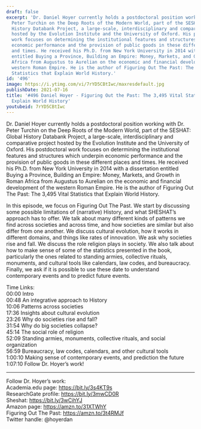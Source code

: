 ```yaml
---
draft: false
excerpt: 'Dr. Daniel Hoyer currently holds a postdoctoral position working with Dr.
  Peter Turchin on the Deep Roots of the Modern World, part of the SESHAT: Global
  History Databank Project, a large-scale, interdisciplinary and comparative project
  hosted by the Evolution Institute and the University of Oxford. His postdoctoral
  work focuses on determining the institutional features and structures which underpin
  economic performance and the provision of public goods in these different places
  and times. He received his Ph.D. from New York University in 2014 with a dissertation
  entitled Buying a Province, Building an Empire: Money, Markets, and Growth in Roman
  Africa from Augustus to Aurelian on the economic and financial development of the
  western Roman Empire. He is the author of Figuring Out The Past: The 3,495 Vital
  Statistics that Explain World History.'
id: '496'
image: https://i.ytimg.com/vi/7rYD5CBtIwc/maxresdefault.jpg
publishDate: 2021-07-16
title: '#496 Daniel Hoyer - Figuring Out the Past: The 3,495 Vital Statistics that
  Explain World History'
youtubeid: 7rYD5CBtIwc
---
```

<div class="timelinks">

Dr. Daniel Hoyer currently holds a postdoctoral position working with Dr. Peter Turchin on the Deep Roots of the Modern World, part of the SESHAT: Global History Databank Project, a large-scale, interdisciplinary and comparative project hosted by the Evolution Institute and the University of Oxford. His postdoctoral work focuses on determining the institutional features and structures which underpin economic performance and the provision of public goods in these different places and times. He received his Ph.D. from New York University in 2014 with a dissertation entitled Buying a Province, Building an Empire: Money, Markets, and Growth in Roman Africa from Augustus to Aurelian on the economic and financial development of the western Roman Empire. He is the author of Figuring Out The Past: The 3,495 Vital Statistics that Explain World History.

In this episode, we focus on Figuring Out The Past. We start by discussing some possible limitations of (narrative) History, and what SHESHAT’s approach has to offer. We talk about many different kinds of patterns we find across societies and across time, and how societies are similar but also differ from one another. We discuss cultural evolution, how it works in different domains, and things like rates of innovation. We ask why societies rise and fall. We discuss the role religion plays in society. We also talk about how to make sense of some of the statistics presented in the book, particularly the ones related to standing armies, collective rituals, monuments, and cultural tools like calendars, law codes, and bureaucracy. Finally, we ask if it is possible to use these date to understand contemporary events and to predict future events.

Time Links:  
<time>00:00</time> Intro  
<time>00:48</time> An integrative approach to History  
<time>10:06</time> Patterns across societies  
<time>17:36</time> Insights about cultural evolution  
<time>23:26</time> Why do societies rise and fall?  
<time>31:54</time> Why do big societies collapse?  
<time>45:14</time> The social role of religion  
<time>52:09</time> Standing armies, monuments, collective rituals, and social organization  
<time>56:59</time> Bureaucracy, law codes, calendars, and other cultural tools  
<time>1:00:10</time> Making sense of contemporary events, and prediction the future  
<time>1:07:10</time> Follow Dr. Hoyer’s work!

---

Follow Dr. Hoyer’s work:  
Academia.edu page: https://bit.ly/3s4KT9s  
ResearchGate profile: https://bit.ly/3mwCD0R  
Sheshat: https://bit.ly/3wCihYJ  
Amazon page: https://amzn.to/31XTWhY  
Figuring Out The Past: https://amzn.to/3t4RMJf  
Twitter handle: @hoyerdan
</div>

